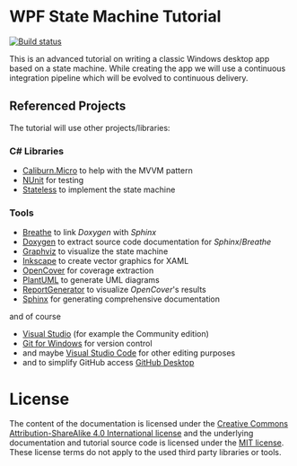 # WPF State Machine Tutorial
[![Build status](https://ci.appveyor.com/api/projects/status/s8xeie2h882oqiih/branch/master?svg=true)](https://ci.appveyor.com/project/parsd/wpf-state-machine-tutorial/branch/master)

This is an advanced tutorial on writing a classic Windows desktop app based on a state machine. While creating the app we will use a continuous integration pipeline which will be evolved to continuous delivery.

## Referenced Projects
The tutorial will use other projects/libraries:
### C# Libraries
* [Caliburn.Micro](https://github.com/Caliburn-Micro/Caliburn.Micro) to help with the MVVM pattern
* [NUnit](https://github.com/nunit/nunit) for testing
* [Stateless](https://github.com/dotnet-state-machine/stateless) to implement the state machine

### Tools
* [Breathe](https://github.com/michaeljones/breathe) to link _Doxygen_ with _Sphinx_
* [Doxygen](https://github.com/doxygen/doxygen) to extract source code documentation for _Sphinx_/_Breathe_
* [Graphviz](https://github.com/ellson/graphviz) to visualize the state machine
* [Inkscape](https://inkscape.org) to create vector graphics for XAML
* [OpenCover](https://github.com/OpenCover/opencover) for coverage extraction
* [PlantUML](https://github.com/plantuml/plantuml) to generate UML diagrams
* [ReportGenerator](https://github.com/danielpalme/ReportGenerator) to visualize _OpenCover_'s results
* [Sphinx](https://github.com/sphinx-doc/sphinx) for generating comprehensive documentation

and of course

* [Visual Studio](https://www.visualstudio.com) (for example the Community edition)
* [Git for Windows](https://git-scm.com/download/win) for version control
* and maybe [Visual Studio Code](https://code.visualstudio.com/) for other editing purposes
* and to simplify GitHub access [GitHub Desktop](https://desktop.github.com/)

# License
The content of the documentation is licensed under the [Creative Commons Attribution-ShareAlike 4.0 International license](https://creativecommons.org/licenses/by-sa/4.0/) and the underlying documentation and tutorial source code is licensed under the [MIT license](https://opensource.org/licenses/mit-license.php). These license terms do not apply to the used third party libraries or tools.
